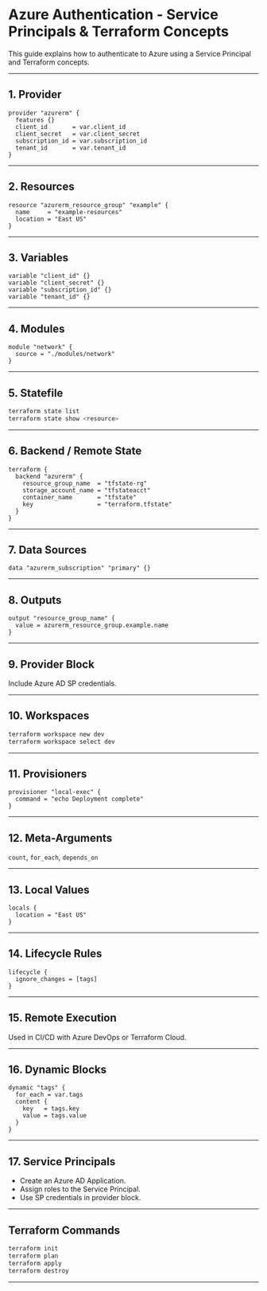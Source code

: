 
# Azure Authentication - Service Principals & Terraform Concepts

This guide explains how to authenticate to Azure using a Service Principal and Terraform concepts.

---

## 1. Provider

```hcl
provider "azurerm" {
  features {}
  client_id       = var.client_id
  client_secret   = var.client_secret
  subscription_id = var.subscription_id
  tenant_id       = var.tenant_id
}
```

---

## 2. Resources

```hcl
resource "azurerm_resource_group" "example" {
  name     = "example-resources"
  location = "East US"
}
```

---

## 3. Variables

```hcl
variable "client_id" {}
variable "client_secret" {}
variable "subscription_id" {}
variable "tenant_id" {}
```

---

## 4. Modules

```hcl
module "network" {
  source = "./modules/network"
}
```

---

## 5. Statefile

```bash
terraform state list
terraform state show <resource>
```

---

## 6. Backend / Remote State

```hcl
terraform {
  backend "azurerm" {
    resource_group_name  = "tfstate-rg"
    storage_account_name = "tfstateacct"
    container_name       = "tfstate"
    key                  = "terraform.tfstate"
  }
}
```

---

## 7. Data Sources

```hcl
data "azurerm_subscription" "primary" {}
```

---

## 8. Outputs

```hcl
output "resource_group_name" {
  value = azurerm_resource_group.example.name
}
```

---

## 9. Provider Block

Include Azure AD SP credentials.

---

## 10. Workspaces

```bash
terraform workspace new dev
terraform workspace select dev
```

---

## 11. Provisioners

```hcl
provisioner "local-exec" {
  command = "echo Deployment complete"
}
```

---

## 12. Meta-Arguments

`count`, `for_each`, `depends_on`

---

## 13. Local Values

```hcl
locals {
  location = "East US"
}
```

---

## 14. Lifecycle Rules

```hcl
lifecycle {
  ignore_changes = [tags]
}
```

---

## 15. Remote Execution

Used in CI/CD with Azure DevOps or Terraform Cloud.

---

## 16. Dynamic Blocks

```hcl
dynamic "tags" {
  for_each = var.tags
  content {
    key   = tags.key
    value = tags.value
  }
}
```

---

## 17. Service Principals

- Create an Azure AD Application.
- Assign roles to the Service Principal.
- Use SP credentials in provider block.

---

## Terraform Commands

```bash
terraform init
terraform plan
terraform apply
terraform destroy
```

---
